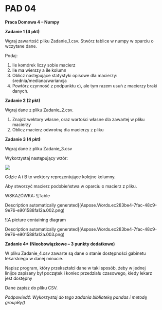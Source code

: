 ﻿# PAD 04
**Praca Domowa 4 – Numpy**

**Zadanie 1 (4 pkt)**

Wgraj zawartość pliku Zadanie\_1.csv. Stwórz tablice w numpy w oparciu o wczytane dane.

Podaj:

1) Ile komórek liczy sobie macierz
1) Ile ma wierszy a ile kolumn
1) Oblicz następujące statystyki opisowe dla macierzy: średnia/mediana/wariancja
1) Powtórz czynność z podpunktu c), ale tym razem usuń z macierzy braki danych.

**Zadanie 2 (2 pkt)**

Wgraj dane z pliku Zadanie\_2.csv.

1) Znajdź wektory własne, oraz wartości własne dla zawartej w pliku macierzy
1) Oblicz macierz odwrotną dla macierzy z pliku

**Zadanie 3 (4 pkt)**

Wgraj dane z pliku Zadanie\_3.csv

Wykorzystaj następujący wzór:

![](Aspose.Words.ec283be4-7fac-48c9-9e76-e901588fa12a.001.png)

Gdzie A i B to wektory reprezentujące kolejne kolumny.

Aby stworzyć macierz podobieństwa w oparciu o macierz z pliku.

WSKAZÓWKA: ![Table

Description automatically generated](Aspose.Words.ec283be4-7fac-48c9-9e76-e901588fa12a.002.png)

![A picture containing diagram

Description automatically generated](Aspose.Words.ec283be4-7fac-48c9-9e76-e901588fa12a.003.png)

**Zadanie 4\* (Nieobowiązkowe – 3 punkty dodatkowe)** 

W pliku Zadanie\_4.csv zawarte są dane o stanie dostępności gabinetu lekarskiego w danej minucie.

Napisz program, który przekształci dane w taki sposób, żeby w jednej linijce zapisany był początek i koniec przedziału czasowego, kiedy lekarz jest dostępny

Dane zapisz do pliku CSV.

*Podpowiedź: Wykorzystaj do tego zadania bibliotekę pandas i metodę groupBy()*

